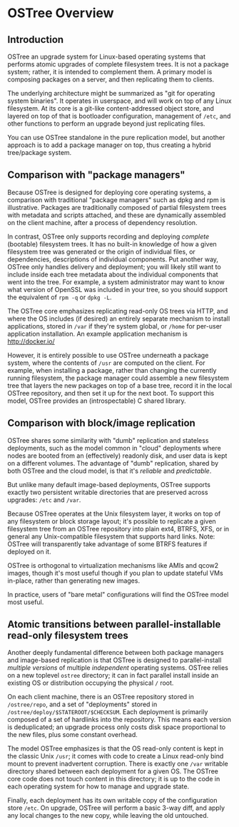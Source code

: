 # OSTree Overview

## Introduction

OSTree an upgrade system for Linux-based operating systems that
performs atomic upgrades of complete filesystem trees.  It is
not a package system; rather, it is intended to complement them.
A primary model is composing packages on a server, and then
replicating them to clients.

The underlying architecture might be summarized as "git for
operating system binaries".  It operates in userspace, and will
work on top of any Linux filesystem.  At its core is a git-like
content-addressed object store, and layered on top of that is
bootloader configuration, management of
`/etc`, and other functions to perform an
upgrade beyond just replicating files.

You can use OSTree standalone in the pure replication model,
but another approach is to add a package manager on top,
thus creating a hybrid tree/package system.

## Comparison with "package managers"

Because OSTree is designed for deploying core operating
systems, a comparison with traditional "package managers" such
as dpkg and rpm is illustrative.  Packages are traditionally
composed of partial filesystem trees with metadata and scripts
attached, and these are dynamically assembled on the client
machine, after a process of dependency resolution.

In contrast, OSTree only supports recording and deploying
*complete* (bootable) filesystem trees.  It
has no built-in knowledge of how a given filesystem tree was
generated or the origin of individual files, or dependencies,
descriptions of individual components.  Put another way, OSTree
only handles delivery and deployment; you will likely still want
to include inside each tree metadata about the individual
components that went into the tree.  For example, a system
administrator may want to know what version of OpenSSL was
included in your tree, so you should support the equivalent of
`rpm -q` or `dpkg -L`.

The OSTree core emphasizes replicating read-only OS trees via
HTTP, and where the OS includes (if desired) an entirely
separate mechanism to install applications, stored in `/var` if they're system global, or
`/home` for per-user
application installation.  An example application mechanism is
<http://docker.io/>

However, it is entirely possible to use OSTree underneath a
package system, where the contents of `/usr` are computed on the client.
For example, when installing a package, rather than changing the
currently running filesystem, the package manager could assemble
a new filesystem tree that layers the new packages on top of a
base tree, record it in the local OSTree repository, and then
set it up for the next boot.  To support this model, OSTree
provides an (introspectable) C shared library.

## Comparison with block/image replication

OSTree shares some similarity with "dumb" replication and
stateless deployments, such as the model common in "cloud"
deployments where nodes are booted from an (effectively)
readonly disk, and user data is kept on a different volumes.
The advantage of "dumb" replication, shared by both OSTree and
the cloud model, is that it's *reliable*
and *predictable*.

But unlike many default image-based deployments, OSTree supports
exactly two persistent writable directories that are preserved across
upgrades: `/etc` and `/var`.

Because OSTree operates at the Unix filesystem layer, it works
on top of any filesystem or block storage layout; it's possible
to replicate a given filesystem tree from an OSTree repository
into plain ext4, BTRFS, XFS, or in general any Unix-compatible
filesystem that supports hard links.  Note: OSTree will
transparently take advantage of some BTRFS features if deployed
on it.

OSTree is orthogonal to virtualization mechanisms like AMIs and qcow2
images, though it's most useful though if you plan to update stateful
VMs in-place, rather than generating new images.

In practice, users of "bare metal" configurations will find the OSTree
model most useful.

## Atomic transitions between parallel-installable read-only filesystem trees

Another deeply fundamental difference between both package
managers and image-based replication is that OSTree is
designed to parallel-install *multiple versions* of multiple
*independent* operating systems.  OSTree
relies on a new toplevel `ostree` directory; it can in fact
parallel install inside an existing OS or distribution
occupying the physical `/` root.

On each client machine, there is an OSTree repository stored
in `/ostree/repo`, and a set of "deployments" stored in `/ostree/deploy/$STATEROOT/$CHECKSUM`.
Each deployment is primarily composed of a set of hardlinks
into the repository.  This means each version is deduplicated;
an upgrade process only costs disk space proportional to the
new files, plus some constant overhead.

The model OSTree emphasizes is that the OS read-only content
is kept in the classic Unix `/usr`; it comes with code to
create a Linux read-only bind mount to prevent inadvertent
corruption.  There is exactly one `/var` writable directory shared
between each deployment for a given OS.  The OSTree core code
does not touch content in this directory; it is up to the code
in each operating system for how to manage and upgrade state.

Finally, each deployment has its own writable copy of the
configuration store `/etc`.  On upgrade, OSTree will
perform a basic 3-way diff, and apply any local changes to the
new copy, while leaving the old untouched.

